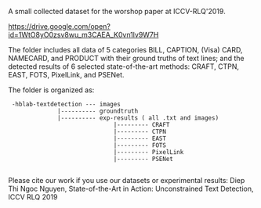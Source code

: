 A small collected dataset for the worshop paper at ICCV-RLQ'2019. 

https://drive.google.com/open?id=1WtO8yO0zsv8wu_m3CAEA_K0vn1lv9W7H

The folder includes all data of 5 categories BILL, CAPTION, (Visa) CARD, NAMECARD, and PRODUCT with their ground truths of text lines; and the detected results of 6 selected state-of-the-art methods: CRAFT, CTPN, EAST, FOTS, PixelLink, and PSENet. 

The folder is organized as:
```
 -hblab-textdetection --- images
              |---------- groundtruth
              |---------- exp-results ( all .txt and images)
                              |--------- CRAFT
                              |--------- CTPN
                              |--------- EAST
                              |--------- FOTS
                              |--------- PixelLink
                              |--------- PSENet
                              
  ```
  
  Please cite our work if you use our datasets or experimental results:
  Diep Thi Ngoc Nguyen, State-of-the-Art in Action: Unconstrained Text Detection, ICCV RLQ 2019
